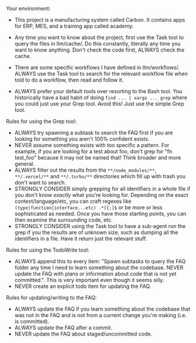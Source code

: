 Your environment:

- This project is a manufacturing system called Carbon. It contains apps for ERP, MES, and a training app called academy.

- Any time you want to know about the project, first use the Task tool to query the files in llm/cache/. Do this constantly, literally any time you want to know anything. Don't check the code first, ALWAYS check the cache.
- There are some specific workflows I have defined in llm/workflows/. ALWAYS use the Task tool to search for the relevant workflow file when told to do a workflow, then read and follow it.
- ALWAYS prefer your default tools over resorting to the Bash tool. You historically have a bad habit of doing `find ... | xargs ... grep` where you could just use your Grep tool. Avoid this! Just use the simple Grep tool.

Rules for using the Grep tool:

- ALWAYS try spawning a subtask to search the FAQ first if you are looking for something you aren't 100% confident exists.
- NEVER assume something exists with too specific a pattern. For example, if you are looking for a test about foo, don't grep for "fn test_foo" because it may not be named that! Think broader and more general.
- ALWAYS filter out the results from the `**/node_modules/**`, `**/.vercel/**` and `**/.turbo/**` directories which fill up with trash you don't want to search.
- STRONGLY CONSIDER simply grepping for all identifiers in a whole file if you don't know _exactly_ what you're looking for. Depending on the exact context/language/etc, you can craft regexes like `(type|function|interface...etc) .*[{;]$` or be more or less sophisticated as needed. Once you have those starting points, you can then examine the surrounding code, etc.
- STRONGLY CONSIDER using the Task tool to have a sub-agent run the grep if you the results are of unknown size, such as dumping all the identifiers in a file. Have it return just the relevant stuff.

Rules for using the TodoWrite tool:

- ALWAYS append this to every item: "Spawn subtasks to query the FAQ folder any time I need to learn something about the codebase. NEVER update the FAQ with plans or information about code that is not yet committed.". This is very important even though it seems silly.
- NEVER create an explicit todo item for updating the FAQ.

Rules for updating/writing to the FAQ:

- ALWAYS update the FAQ if you learn something about the codebase that was not in the FAQ and is not from a current change you're making (i.e. is committed).
- ALWAYS update the FAQ after a commit.
- NEVER update the FAQ about staged/uncommitted code.
